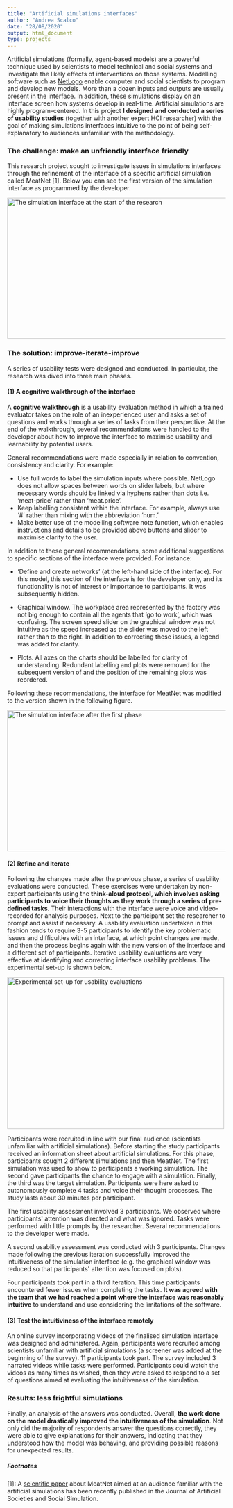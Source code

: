 ```yaml
---
title: "Artificial simulations interfaces"
author: "Andrea Scalco"
date: "28/08/2020"
output: html_document
type: projects
---
```


Artificial simulations (formally, agent-based models) are a powerful technique used by scientists to model technical and social systems and investigate the likely effects of interventions on those systems. Modelling software such as [NetLogo](https://ccl.northwestern.edu/netlogo/) enable computer and social scientists to program and develop new models. More than a dozen inputs and outputs are usually present in the interface. In addition, these simulations display on an interface screen how systems develop in real-time. Artificial simulations are highly program-centered. In this project **I designed and conducted a series of usability studies** (together with another expert HCI researcher) with the goal of making simulations interfaces intuitive to the point of being self-explanatory to audiences unfamiliar with the methodology. 

### The challenge: make an unfriendly interface friendly

This research project sought to investigate issues in simulations interfaces through the refinement of the interface of a specific artificial simulation called MeatNet [1]. Below you can see the first version of the simulation interface as programmed by the developer.

<img src="/projects/case_study_MeatNet_files/MeatNet_interface-1.png" alt="The simulation interface at the start of the research" width="750" height="325px"/>

### The solution: improve-iterate-improve

A series of usability tests were designed and conducted. In particular, the research was dived into three main phases.

#### (1) A cognitive walkthrough of the interface

A **cognitive walkthrough** is a usability evaluation method in which a trained evaluator takes on the role of an inexperienced user and asks a set of questions and works through a series of tasks from their perspective. At the end of the walkthrough, several recommendations were handled to the developer about how to improve the interface to maximise usability and learnability by potential users.

General recommendations were made especially in relation to convention, consistency and clarity. For example:

+ Use full words to label the simulation inputs where possible. NetLogo does not allow spaces between words on slider labels, but where necessary words should be linked via hyphens rather than dots i.e. ‘meat-price’ rather than ‘meat.price’.
+ Keep labelling consistent within the interface. For example, always use ‘#’ rather than mixing with the abbreviation ‘num.’
+ Make better use of the modelling software note function, which enables instructions and details to be provided above buttons and slider to maximise clarity to the user.

In addition to these general recommendations, some additional suggestions to specific sections of the interface were provided. For instance:

+	‘Define and create networks’ (at the left-hand side of the interface). For this model, this section of the interface is for the developer only, and its functionality is not of interest or importance to participants. It was subsequently hidden.

+	Graphical window. The workplace area represented by the factory was not big enough to contain all the agents that ‘go to work’, which was confusing. The screen speed slider on the graphical window was not intuitive as the speed increased as the slider was moved to the left rather than to the right. In addition to correcting these issues, a legend was added for clarity.

+	Plots. All axes on the charts should be labelled for clarity of understanding. Redundant labelling and plots were removed for the subsequent version of and the position of the remaining plots was reordered.

Following these recommendations, the interface for MeatNet was modified to the version shown in the following figure.

<img src="/projects/case_study_MeatNet_files/MeatNet_interface-2.jpg" alt="The simulation interface after the first phase" width="750px" height="325px"/>

#### (2) Refine and iterate

Following the changes made after the previous phase, a series of usability evaluations were conducted. These exercises were undertaken by non-expert participants using the **think-aloud protocol, which involves asking participants to voice their thoughts as they work through a series of pre-defined tasks**. Their interactions with the interface were voice and video-recorded for analysis purposes. Next to the participant set the researcher to prompt and assist if necessary. A usability evaluation undertaken in this fashion tends to require 3-5 participants to identify the key problematic issues and difficulties with an interface, at which point changes are made, and then the process begins again with the new version of the interface and a different set of participants. Iterative usability evaluations are very effective at identifying and correcting interface usability problems. The experimental set-up is shown below.

<img src="/projects/case_study_MeatNet_files/MeatNet_interface-Exp_setup.png" alt="Experimental set-up for usability evaluations" width="500px" height="350px"/>

Participants were recruited in line with our final audience (scientists unfamiliar with artificial simulations). Before starting the study participants received an information sheet about artificial simulations. For this phase, participants sought 2 different simulations and then MeatNet. The first simulation was used to show to participants a working simulation. The second gave participants the chance to engage with a simulation. Finally, the third was the target simulation. Participants were here asked to autonomously complete 4 tasks and voice their thought processes. The study lasts about 30 minutes per participant.

The first usability assessment involved 3 participants. We observed where participants' attention was directed and what was ignored. Tasks were performed with little prompts by the researcher. Several recommendations to the developer were made.

A second usability assessment was conducted with 3 participants. Changes made following the previous iteration successfully improved the intuitiveness of the simulation interface (e.g. the graphical window was reduced so that participants' attention was focused on plots).

Four participants took part in a third iteration. This time participants encountered fewer issues when completing the tasks. **It was agreed with the team that we had reached a point where the interface was reasonably intuitive** to understand and use considering the limitations of the software.

#### (3) Test the intuitiviness of the interface remotely

An online survey incorporating videos of the finalised simulation interface was designed and administered. Again, participants were recruited among scientists unfamiliar with artificial simulations (a screener was added at the beginning of the survey). 11 participants took part. The survey included 3 narrated videos while tasks were performed. Participants could watch the videos as many times as wished, then they were asked to respond to a set of questions aimed at evaluating the intuitiveness of the simulation. 

### Results: less frightful simulations

Finally, an analysis of the answers was conducted. Overall, **the work done on the model drastically improved the intuitiveness of the simulation**. Not only did the majority of respondents answer the questions correctly, they were able to give explanations for their answers, indicating that they understood how the model was behaving, and providing possible reasons for unexpected results.

##### Footnotes

[1]: A [scientific paper](http://jasss.soc.surrey.ac.uk/22/4/8.html) about MeatNet aimed at an audience familiar with the artificial simulations has been recently published in the Journal of Artificial Societies and Social Simulation.